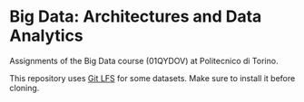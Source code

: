 # Big Data: Architectures and Data Analytics
Assignments of the Big Data course (01QYDOV) at Politecnico di Torino.

This repository uses [Git LFS](https://git-lfs.github.com/) for some datasets. Make sure to install it before cloning.
